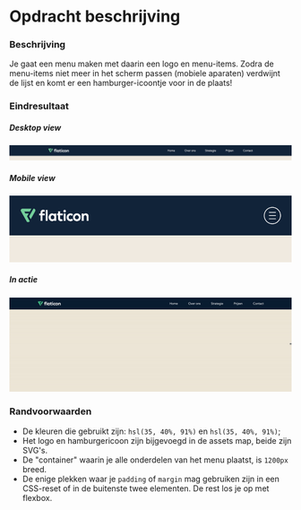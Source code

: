 # Opdracht beschrijving

### Beschrijving
Je gaat een menu maken met daarin een logo en menu-items. Zodra de menu-items niet meer in het scherm passen (mobiele aparaten) verdwijnt de lijst en komt er een hamburger-icoontje voor in de plaats!

### Eindresultaat
##### Desktop view
![desktop layout](./assets/endresult-screenshots/screenshot-desktop.png)
##### Mobile view
![mobile layout](./assets/endresult-screenshots/screenshot-mobiel.png)
##### In actie
![layout in actie](./assets/endresult-screenshots/scaling-menu.gif)

### Randvoorwaarden
* De kleuren die gebruikt zijn: `hsl(35, 40%, 91%)` en `hsl(35, 40%, 91%)`;
* Het logo en hamburgericoon zijn bijgevoegd in de assets map, beide zijn SVG's.
* De "container" waarin je alle onderdelen van het menu plaatst, is `1200px` breed.
* De enige plekken waar je `padding` of `margin` mag gebruiken zijn in een CSS-reset of in de buitenste twee elementen. De rest los je op met flexbox.